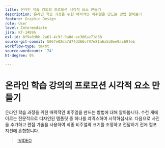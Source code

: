 ```yaml
---
title: 온라인 학습 강의의 프로모션 시각적 요소 만들기
description: 온라인 학습 과정을 위한 매력적인 비주얼을 만드는 방법 알아보기
feature: Graphic Design
role: User
level: Intermediate
jira: KT-14896
exl-id: 8f9a0dbb-2a61-4c9f-9a0d-ee366ae71d38
source-git-commit: 5067e02da7d74d366c797e81a6a5d0ee9ac69feb
workflow-type: tm+mt
source-wordcount: '74'
ht-degree: 0%

---
```


# 온라인 학습 강의의 프로모션 시각적 요소 만들기

온라인 학습 과정을 위한 매력적인 비주얼을 만드는 방법에 대해 알아봅니다. 수천 개에 이르는 전문적으로 디자인된 템플릿 중 하나를 리믹스하여 시작하십시오. 다음으로 사진을 추가하고 편집 기술을 사용하여 최종 비주얼의 크기를 조정하고 전달하기 전에 컴포지션에 혼합합니다.

>[!VIDEO](https://video.tv.adobe.com/v/3433938?quality=12&learn=on&hidetitle=true&captions=kor)
